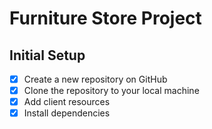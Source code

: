 # Furniture Store Project

## Initial Setup
-[x] Create a new repository on GitHub
-[x] Clone the repository to your local machine
-[x] Add client resources
-[x] Install dependencies
